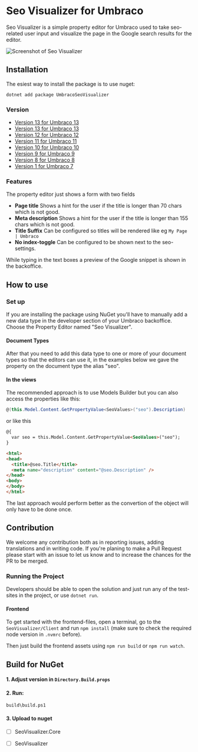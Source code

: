 

Seo Visualizer for Umbraco
============================
Seo Visualizer is a simple property editor for Umbraco used to take seo-related user input and visualize the page in the Google search results for the editor.

![Screenshot of Seo Visualizer](https://github.com/enkelmedia/Umbraco-SeoVisualizer/raw/master/Documentation/seo-example.PNG "Screenshot")

## Installation
The esiest way to install the package is to use nuget:

```
dotnet add package UmbracoSeoVisualizer
```

### Version
* [Version 13 for Umbraco 13](https://github.com/enkelmedia/Umbraco-SeoVisualizer/tree/v14)
* [Version 13 for Umbraco 13](https://github.com/enkelmedia/Umbraco-SeoVisualizer/tree/v13)
* [Version 12 for Umbraco 12](https://github.com/enkelmedia/Umbraco-SeoVisualizer/tree/v12)
* [Version 11 for Umbraco 11](https://github.com/enkelmedia/Umbraco-SeoVisualizer/tree/v11)
* [Version 10 for Umbraco 10](https://github.com/enkelmedia/Umbraco-SeoVisualizer/tree/v10)
* [Version 9 for Umbraco 9](https://github.com/enkelmedia/Umbraco-SeoVisualizer/tree/v9)
* [Version 8 for Umbraco 8](https://github.com/enkelmedia/Umbraco-SeoVisualizer/tree/v8)
* [Version 1 for Umbraco 7](https://github.com/enkelmedia/Umbraco-SeoVisualizer/tree/v1)

### Features
The property editor just shows a form with two fields

* **Page title** Shows a hint for the user if the title is longer than 70 chars which is not good.
* **Meta description** Shows a hint for the user if the title is longer than 155 chars which is not good. 
* **Title Suffix** Can be configured so titles will be rendered like eg `My Page | Umbraco`
* **No index-toggle** Can be configured to be shown next to the seo-settings.

While typing in the text boxes a preview of the Google snippet is shown in the backoffice.

## How to use

### Set up
If you are installing the package using NuGet you'll have to manually add a new data type in the developer section of your Umbraco backoffice. Choose the Property Editor named "Seo Visualizer".

#### Document Types

After that you need to add this data type to one or more of your document types so that the editors can use it, in the examples below we gave the property on the document type the alias "seo".

#### In the views

The recommended approach is to use Models Builder but you can also access the properties like this:

```csharp
@(this.Model.Content.GetPropertyValue<SeoValues>("seo").Description)
```

or like this

```html
@{
  var seo = this.Model.Content.GetPropertyValue<SeoValues>("seo");
}

<html>
<head>
  <title>@seo.Title</title>
  <meta name="description" content="@seo.Description" />
</head>
<body>
</body>
</html>
```

The last approach would perform better as the convertion of the object will only have to be done once.



## Contribution
We welcome any contribution both as in reporting issues, adding translations and in writing code. If you're planing to make a Pull Request please start with an issue to let us know and to increase the chances for the PR to be merged.

### Running the Project
Developers should be able to open the solution and just run any of the test-sites in the project, or use `dotnet run`.

#### Frontend
To get started with the frontend-files, open a terminal, go to the `SeoVisualizer/Client` and run `npm install` (make sure to check the required node version in `.nvmrc` before).

Then just build the frontend assets using `npm run build` or `npm run watch`.

## Build for NuGet

#### 1. Adjust version in `Directory.Build.props`

#### 2. Run:
```
build\build.ps1
```

#### 3. Upload to nuget

* [ ] SeoVisualizer.Core
* [ ] SeoVisualizer


